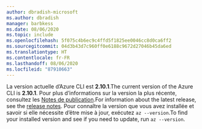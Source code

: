 ```yaml
---
author: dbradish-microsoft
ms.author: dbradish
manager: barbkess
ms.date: 08/06/2020
ms.topic: include
ms.openlocfilehash: 5f075c4b6ec9c4ffd5f1825ee0046cc8d0ca6ff2
ms.sourcegitcommit: 04d3b43d7c960ff0e6188c9672d27046b45da6ed
ms.translationtype: HT
ms.contentlocale: fr-FR
ms.lasthandoff: 08/06/2020
ms.locfileid: "87910663"
---
```

<span data-ttu-id="60d64-101">La version actuelle d’Azure CLI est __2.10.1__.</span><span class="sxs-lookup"><span data-stu-id="60d64-101">The current version of the Azure CLI is __2.10.1__.</span></span> <span data-ttu-id="60d64-102">Pour plus d’informations sur la version la plus récente, consultez les [Notes de publication](../release-notes-azure-cli.md).</span><span class="sxs-lookup"><span data-stu-id="60d64-102">For information about the latest release, see the [release notes](../release-notes-azure-cli.md).</span></span> <span data-ttu-id="60d64-103">Pour connaître la version que vous avez installée et savoir si elle nécessite d’être mise à jour, exécutez `az --version`.</span><span class="sxs-lookup"><span data-stu-id="60d64-103">To find your installed version and see if you need to update, run `az --version`.</span></span>

